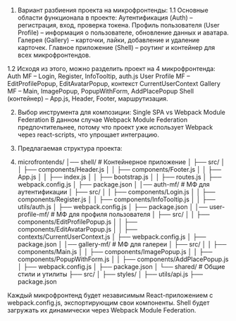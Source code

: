 1. Вариант разбиения проекта на микрофронтенды:
1.1 Основные области функционала в проекте:
Аутентификация (Auth) – регистрация, вход, проверка токена.
Профиль пользователя (User Profile) – информация о пользователе, обновление данных и аватара.
Галерея (Gallery) – карточки, лайки, добавление и удаление карточек.
Главное приложение (Shell) – роутинг и контейнер для всех микрофронтендов.

1.2 Исходя из этого, можно разделить проект на 4 микрофронтенда:
Auth MF – Login, Register, InfoTooltip, auth.js
User Profile MF – EditProfilePopup, EditAvatarPopup, контекст CurrentUserContext
Gallery MF – Main, ImagePopup, PopupWithForm, AddPlacePopup
Shell (контейнер) – App.js, Header, Footer, маршрутизация.

2. Выбор инструмента для композиции:
Single SPA vs Webpack Module Federation
В данном случае Webpack Module Federation предпочтительнее, потому что проект уже использует Webpack через react-scripts, что упрощает интеграцию.

3. Предлагаемая структура проекта:
4. microfrontends/
│── shell/                     # Контейнерное приложение
│   ├── src/
│   │   ├── components/Header.js
│   │   ├── components/Footer.js
│   │   ├── App.js
│   │   ├── index.js
│   │   ├── bootstrap.js
│   │   ├── routes.js
│   ├── webpack.config.js
│   ├── package.json
│
│── auth-mf/                    # МФ для аутентификации
│   ├── src/
│   │   ├── components/Login.js
│   │   ├── components/Register.js
│   │   ├── components/InfoTooltip.js
│   │   ├── utils/auth.js
│   ├── webpack.config.js
│   ├── package.json
│
│── user-profile-mf/            # МФ для профиля пользователя
│   ├── src/
│   │   ├── components/EditProfilePopup.js
│   │   ├── components/EditAvatarPopup.js
│   │   ├── contexts/CurrentUserContext.js
│   ├── webpack.config.js
│   ├── package.json
│
│── gallery-mf/                 # МФ для галереи
│   ├── src/
│   │   ├── components/Main.js
│   │   ├── components/ImagePopup.js
│   │   ├── components/PopupWithForm.js
│   │   ├── components/AddPlacePopup.js
│   ├── webpack.config.js
│   ├── package.json
│
└── shared/                     # Общие стили и утилиты
    ├── src/
    │   ├── styles/
    │   ├── utils/api.js
    ├── package.json

Каждый микрофронтенд будет независимым React-приложением с webpack.config.js, экспортирующим свои компоненты. 
Shell будет загружать их динамически через Webpack Module Federation.

